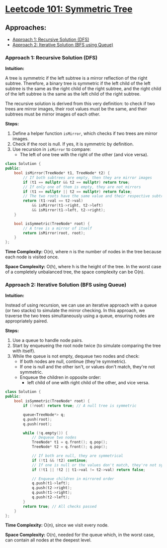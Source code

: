 # [Leetcode 101: Symmetric Tree](https://leetcode.com/problems/symmetric-tree/)

## Approaches:
- [Approach 1: Recursive Solution (DFS)](#approach-1-recursive-solution-dfs)
- [Approach 2: Iterative Solution (BFS using Queue)](#approach-2-iterative-solution-bfs-using-queue)

### Approach 1: Recursive Solution (DFS)

**Intuition:**

A tree is symmetric if the left subtree is a mirror reflection of the right subtree. Therefore, a binary tree is symmetric if the left child of the left subtree is the same as the right child of the right subtree, and the right child of the left subtree is the same as the left child of the right subtree.

The recursive solution is derived from this very definition: to check if two trees are mirror images, their root values must be the same, and their subtrees must be mirror images of each other.

**Steps:**
1. Define a helper function `isMirror`, which checks if two trees are mirror images.
2. Check if the root is null. If yes, it is symmetric by definition.
3. Use recursion in `isMirror` to compare:
   - The left of one tree with the right of the other (and vice versa).

```cpp
class Solution {
public:    
    bool isMirror(TreeNode* t1, TreeNode* t2) {
        // If both subtrees are empty, then they are mirror images
        if (t1 == nullptr && t2 == nullptr) return true;
        // If only one of them is empty, they are not mirrors
        if (t1 == nullptr || t2 == nullptr) return false;
        // The two roots have the same value and their respective subtrees are mirrors
        return (t1->val == t2->val)
            && isMirror(t1->right, t2->left)
            && isMirror(t1->left, t2->right);
    }

    bool isSymmetric(TreeNode* root) {
        // A tree is a mirror of itself
        return isMirror(root, root);
    }
};
```

**Time Complexity:** O(n), where n is the number of nodes in the tree because each node is visited once.

**Space Complexity:** O(h), where h is the height of the tree. In the worst case of a completely unbalanced tree, the space complexity can be O(n).

### Approach 2: Iterative Solution (BFS using Queue)

**Intuition:**

Instead of using recursion, we can use an iterative approach with a queue (or two stacks) to simulate the mirror checking. In this approach, we traverse the two trees simultaneously using a queue, ensuring nodes are appropriately paired.

**Steps:**
1. Use a queue to handle node pairs.
2. Start by enqueueing the root node twice (to simulate comparing the tree with itself).
3. While the queue is not empty, dequeue two nodes and check:
   - If both nodes are null, continue (they're symmetric).
   - If one is null and the other isn't, or values don't match, they're not symmetric.
   - Enqueue the children in opposite order:
     - left child of one with right child of the other, and vice versa.

```cpp
class Solution {
public:
    bool isSymmetric(TreeNode* root) {
        if (!root) return true; // A null tree is symmetric

        queue<TreeNode*> q;
        q.push(root);
        q.push(root);

        while (!q.empty()) {
            // Dequeue two nodes
            TreeNode* t1 = q.front(); q.pop();
            TreeNode* t2 = q.front(); q.pop();

            // If both are null, they are symmetrical
            if (!t1 && !t2) continue;
            // If one is null or the values don't match, they're not symmetric
            if (!t1 || !t2 || t1->val != t2->val) return false;

            // Enqueue children in mirrored order
            q.push(t1->left);
            q.push(t2->right);
            q.push(t1->right);
            q.push(t2->left);
        }
        return true; // All checks passed
    }
};
```

**Time Complexity:** O(n), since we visit every node.

**Space Complexity:** O(n), needed for the queue which, in the worst case, can contain all nodes at the deepest level.

